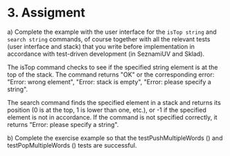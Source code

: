 # 3. Assigment
a) Complete the example with the user interface for the `isTop string` and `search string` commands, of course together with all the relevant tests (user interface and stack) that you write before implementation in accordance with test-driven development (in SeznamiUV and Sklad).  

The isTop command checks to see if the specified string element is at the top of the stack. The command returns "OK" or the corresponding error: "Error: wrong element", "Error: stack is empty", "Error: please specify a string".  

The search command finds the specified element in a stack and returns its position (0 is at the top, 1 is lower than one, etc.), or -1 if the specified element is not in accordance. If the command is not specified correctly, it returns "Error: please specify a string".  

b) Complete the exercise example so that the testPushMultipleWords () and testPopMultipleWords () tests are successful.
